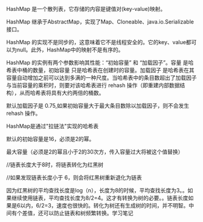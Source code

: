 HashMap 是一个散列表，它存储的内容是键值对(key-value)映射。

HashMap 继承于AbstractMap，实现了Map、Cloneable、java.io.Serializable接口。

HashMap 的实现不是同步的，这意味着它不是线程安全的。它的key、value都可以为null。此外，HashMap中的映射不是有序的。

HashMap 的实例有两个参数影响其性能：“初始容量” 和 “加载因子”。容量 是哈希表中桶的数量，初始容量 只是哈希表在创建时的容量。加载因子 是哈希表在其容量自动增加之前可以达到多满的一种尺度。当哈希表中的条目数超出了加载因子与当前容量的乘积时，则要对该哈希表进行 rehash 操作（即重建内部数据结构），从而哈希表将具有大约两倍的桶数。

默认加载因子是 0.75,如果初始容量大于最大条目数除以加载因子，则不会发生 rehash 操作。

HashMap是通过"拉链法"实现的哈希表

默认的初始容量是16，必须是2的幂。

最大容量（必须是2的幂且小于2的30次方，传入容量过大将被这个值替换）

//链表长度大于8时，将链表转化为红黑树

//如果发现链表长度小于 6，则会将红黑树重新退化为链表

因为红黑树的平均查找长度是log（n），长度为8的时候，平均查找长度为3。。如果继续使用链表，平均查找长度为8/2=4。这才有转换为树的必要。。链表长度如果是6以内，6/2=3，速度也很快的。转化为树还有生成树的时间，并不明智。中间有个差值，还可以防止链表和树频繁转换。学习笔记